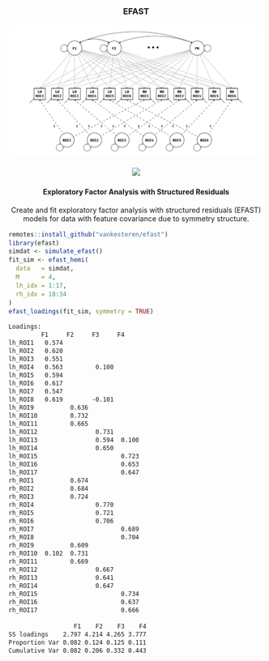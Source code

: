 <h3 align="center"> EFAST </h3>
<p align="center">
<img src="./img/efa_uncorr_met.png" width="500px"></img><br/><br/>
<a href="https://travis-ci.org/vankesteren/efast"><img src="https://travis-ci.org/vankesteren/efast.svg?branch=master"></img></a>
</p>
<h4 align="center">Exploratory Factor Analysis with Structured Residuals</h4>

<p align="center">
Create and fit exploratory factor analysis with structured residuals (EFAST) models for data with feature covariance due to symmetry structure.
</p>

```r
remotes::install_github("vankesteren/efast")
library(efast)
simdat <- simulate_efast()
fit_sim <- efast_hemi(
  data   = simdat, 
  M      = 4, 
  lh_idx = 1:17, 
  rh_idx = 18:34
)
efast_loadings(fit_sim, symmetry = TRUE)
```
```
Loadings:
         F1     F2     F3     F4    
lh_ROI1   0.574                     
lh_ROI2   0.620                     
lh_ROI3   0.551                     
lh_ROI4   0.563         0.100       
lh_ROI5   0.594                     
lh_ROI6   0.617                     
lh_ROI7   0.547                     
lh_ROI8   0.619        -0.101       
lh_ROI9          0.636              
lh_ROI10         0.732              
lh_ROI11         0.665              
lh_ROI12                0.731       
lh_ROI13                0.594  0.100
lh_ROI14                0.650       
lh_ROI15                       0.723
lh_ROI16                       0.653
lh_ROI17                       0.647
rh_ROI1          0.674              
rh_ROI2          0.684              
rh_ROI3          0.724              
rh_ROI4                 0.770       
rh_ROI5                 0.721       
rh_ROI6                 0.706       
rh_ROI7                        0.689
rh_ROI8                        0.704
rh_ROI9          0.609              
rh_ROI10  0.102  0.731              
rh_ROI11         0.669              
rh_ROI12                0.667       
rh_ROI13                0.641       
rh_ROI14                0.647       
rh_ROI15                       0.734
rh_ROI16                       0.637
rh_ROI17                       0.666

                  F1    F2    F3    F4
SS loadings    2.797 4.214 4.265 3.777
Proportion Var 0.082 0.124 0.125 0.111
Cumulative Var 0.082 0.206 0.332 0.443
```

